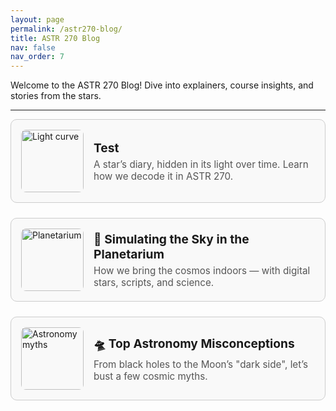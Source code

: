 ```yaml
---
layout: page
permalink: /astr270-blog/
title: ASTR 270 Blog
nav: false
nav_order: 7
---
```


<style>
.blog-container {
  display: flex;
  flex-direction: column;
  gap: 1.5rem;
}

.blog-card {
  border: 1px solid #ccc;
  border-radius: 10px;
  padding: 1rem;
  display: flex;
  flex-direction: row;
  align-items: center;
  gap: 1rem;
  background: #f9f9f9;
  transition: box-shadow 0.2s ease;
  cursor: pointer;
}

.blog-card:hover {
  box-shadow: 0 2px 8px rgba(0, 0, 0, 0.15);
}

.blog-image {
  width: 100px;
  height: 100px;
  border-radius: 8px;
  object-fit: cover;
}

.blog-preview {
  flex-grow: 1;
}

.blog-title {
  font-size: 1.2rem;
  font-weight: bold;
  margin-bottom: 0.3rem;
}

.blog-description {
  font-size: 0.95rem;
  color: #555;
}

.blog-article {
  display: none;
  padding: 1rem;
  border-left: 4px solid #007acc;
  background: #fcfcfc;
  margin-top: -1rem;
  margin-bottom: 2rem;
}
</style>


Welcome to the ASTR 270 Blog! Dive into explainers, course insights, and stories from the stars.

---

<div class="blog-container">

<!-- BLOG CARD 1 -->
<div class="blog-card" onclick="toggleBlog('article1')">
  <img src="https://upload.wikimedia.org/wikipedia/commons/thumb/b/b8/Light_curve_of_a_supernova.svg/1024px-Light_curve_of_a_supernova.svg.png" class="blog-image" alt="Light curve">
  <div class="blog-preview">
    <div class="blog-title">Test</div>
    <div class="blog-description">A star’s diary, hidden in its light over time. Learn how we decode it in ASTR 270.</div>
  </div>
</div>
<div id="article1" class="blog-article">

## Test

I'm deeply passionate about science communication and STEM education. I firmly believe that effective communication is one of the most vital skillsets in the professional world. In an era where science and technology are at the forefront of modern living, academics, scientists, and educators must pay special attention to how we communicate science to the public. As researchers and professionals, we have a civil duty to engage in public outreach and make scientific knowledge accessible. Now more than ever, bridging the gap between complex scientific concepts and public understanding is crucial. Throughout my career, I have been fortunate to participate in various science communication opportunities, and I am eager to share the experiences and insights I've gained along the way.

I'm deeply passionate about science communication and STEM education. I firmly believe that effective communication is one of the most vital skillsets in the professional world. In an era where science and technology are at the forefront of modern living, academics, scientists, and educators must pay special attention to how we communicate science to the public. As researchers and professionals, we have a civil duty to engage in public outreach and make scientific knowledge accessible. Now more than ever, bridging the gap between complex scientific concepts and public understanding is crucial. Throughout my career, I have been fortunate to participate in various science communication opportunities, and I am eager to share the experiences and insights I've gained along the way.


I'm deeply passionate about science communication and STEM education. I firmly believe that effective communication is one of the most vital skillsets in the professional world. In an era where science and technology are at the forefront of modern living, academics, scientists, and educators must pay special attention to how we communicate science to the public. As researchers and professionals, we have a civil duty to engage in public outreach and make scientific knowledge accessible. Now more than ever, bridging the gap between complex scientific concepts and public understanding is crucial. Throughout my career, I have been fortunate to participate in various science communication opportunities, and I am eager to share the experiences and insights I've gained along the way.

I'm deeply passionate about science communication and STEM education. I firmly believe that effective communication is one of the most vital skillsets in the professional world. In an era where science and technology are at the forefront of modern living, academics, scientists, and educators must pay special attention to how we communicate science to the public. As researchers and professionals, we have a civil duty to engage in public outreach and make scientific knowledge accessible. Now more than ever, bridging the gap between complex scientific concepts and public understanding is crucial. Throughout my career, I have been fortunate to participate in various science communication opportunities, and I am eager to share the experiences and insights I've gained along the way.

</div>

<!-- BLOG CARD 2 -->
<div class="blog-card" onclick="toggleBlog('article2')">
  <img src="https://upload.wikimedia.org/wikipedia/commons/thumb/f/f9/DigitalSky2.jpg/800px-DigitalSky2.jpg" class="blog-image" alt="Planetarium">
  <div class="blog-preview">
    <div class="blog-title">🌌 Simulating the Sky in the Planetarium</div>
    <div class="blog-description">How we bring the cosmos indoors — with digital stars, scripts, and science.</div>
  </div>
</div>
<div id="article2" class="blog-article">

## 🌌 How We Simulate the Night Sky in the Planetarium

Ever wonder how we recreate the Milky Way overhead in the UW dome?

The system uses:
- A digital star catalog synced with time and location
- Dome projection and fisheye lenses
- A scripting engine for animations and narratives

This means we can *literally* fast forward 10,000 years or pause to highlight a meteor shower. It's a powerful tool for storytelling and scientific outreach.

</div>

<!-- BLOG CARD 3 -->
<div class="blog-card" onclick="toggleBlog('article3')">
  <img src="https://upload.wikimedia.org/wikipedia/commons/thumb/5/5d/Moon_and_Apollo_11_Lunar_Module.jpg/640px-Moon_and_Apollo_11_Lunar_Module.jpg" class="blog-image" alt="Astronomy myths">
  <div class="blog-preview">
    <div class="blog-title">🛸 Top Astronomy Misconceptions</div>
    <div class="blog-description">From black holes to the Moon’s "dark side", let’s bust a few cosmic myths.</div>
  </div>
</div>
<div id="article3" class="blog-article">

## 🛸 My Favorite Misconceptions in Astronomy

Let’s bust some myths:

- **The Moon has a dark side.** Nope — it’s *tidally locked*, not half-invisible.
- **Winter is colder because we’re farther from the Sun.** Actually, Earth is closest to the Sun in January.
- **Black holes suck everything in.** Only if you get too close — gravity still follows the rules!

Got a favorite myth? Send it my way!

</div>

</div>

<script>
function toggleBlog(id) {
  const all = document.querySelectorAll('.blog-article');
  all.forEach(el => {
    if (el.id !== id) el.style.display = 'none';
  });
  const selected = document.getElementById(id);
  selected.style.display = selected.style.display === 'block' ? 'none' : 'block';
  selected.scrollIntoView({ behavior: 'smooth', block: 'start' });
}
</script>
